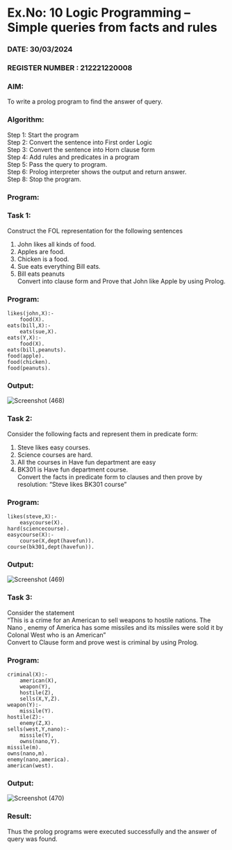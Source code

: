 # Ex.No: 10  Logic Programming –  Simple queries from facts and rules
### DATE:   30/03/2024                                                                         
### REGISTER NUMBER : 212221220008
### AIM: 
To write a prolog program to find the answer of query. 
###  Algorithm:
 Step 1: Start the program <br> 
 Step 2: Convert the sentence into First order Logic  <br> 
 Step 3:  Convert the sentence into Horn clause form  <br> 
 Step 4: Add rules and predicates in a program   <br> 
 Step 5:  Pass the query to program. <br> 
 Step 6: Prolog interpreter shows the output and return answer. <br> 
 Step 8:  Stop the program.
### Program:
### Task 1:
Construct the FOL representation for the following sentences <br> 
1.	John likes all kinds of food.  <br> 
2.	Apples are food.  <br> 
3.	Chicken is a food.  <br> 
4.	Sue eats everything Bill eats. <br> 
5.	 Bill eats peanuts  <br> 
   Convert into clause form and Prove that John like Apple by using Prolog. <br> 
### Program:
```
likes(john,X):-
    food(X).
eats(bill,X):-
    eats(sue,X).
eats(Y,X):-
    food(X).
eats(bill,peanuts).
food(apple).
food(chicken).
food(peanuts).
```


### Output:
![Screenshot (468)](https://github.com/Dhivya-bharathi88/AI_Lab_2023-24/assets/128019999/24d6ee3e-4265-4c03-ad63-ef23d40cce37)


### Task 2:
Consider the following facts and represent them in predicate form: <br>              
1.	Steve likes easy courses. <br> 
2.	Science courses are hard. <br> 
3. All the courses in Have fun department are easy <br> 
4. BK301 is Have fun department course.<br> 
Convert the facts in predicate form to clauses and then prove by resolution: “Steve likes BK301 course”<br> 

### Program:
```
likes(steve,X):-
    easycourse(X).
hard(sciencecourse).
easycourse(X):-
    course(X,dept(havefun)).
course(bk301,dept(havefun)).
```


### Output:

![Screenshot (469)](https://github.com/Dhivya-bharathi88/AI_Lab_2023-24/assets/128019999/fc8abeae-468d-4788-b827-b77b5fb209aa)


### Task 3:
Consider the statement <br> 
“This is a crime for an American to sell weapons to hostile nations. The Nano , enemy of America has some missiles and its missiles were sold it by Colonal West who is an American” <br> 
Convert to Clause form and prove west is criminal by using Prolog.<br> 
### Program:
```
criminal(X):-
    american(X),
    weapon(Y),
    hostile(Z),
    sells(X,Y,Z).
weapon(Y):-
    missile(Y).
hostile(Z):-
    enemy(Z,X).
sells(west,Y,nano):-
    missile(Y),
    owns(nano,Y).
missile(m).
owns(nano,m).
enemy(nano,america).
american(west).
```    


### Output:
![Screenshot (470)](https://github.com/Dhivya-bharathi88/AI_Lab_2023-24/assets/128019999/33c3ef3b-c70b-4d94-99f2-4e72325dbd43)




### Result:
Thus the prolog programs were executed successfully and the answer of query was found.
